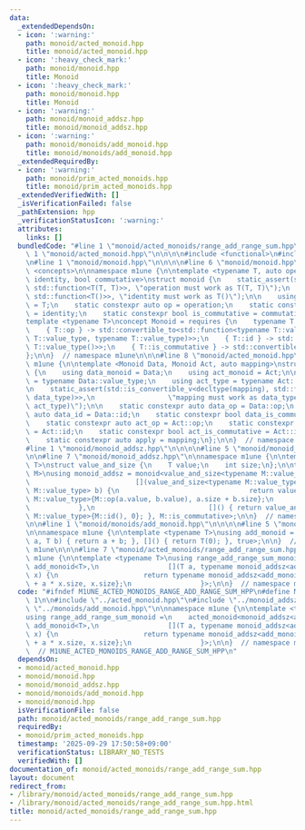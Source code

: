 ```yaml
---
data:
  _extendedDependsOn:
  - icon: ':warning:'
    path: monoid/acted_monoid.hpp
    title: monoid/acted_monoid.hpp
  - icon: ':heavy_check_mark:'
    path: monoid/monoid.hpp
    title: Monoid
  - icon: ':heavy_check_mark:'
    path: monoid/monoid.hpp
    title: Monoid
  - icon: ':warning:'
    path: monoid/monoid_addsz.hpp
    title: monoid/monoid_addsz.hpp
  - icon: ':warning:'
    path: monoid/monoids/add_monoid.hpp
    title: monoid/monoids/add_monoid.hpp
  _extendedRequiredBy:
  - icon: ':warning:'
    path: monoid/prim_acted_monoids.hpp
    title: monoid/prim_acted_monoids.hpp
  _extendedVerifiedWith: []
  _isVerificationFailed: false
  _pathExtension: hpp
  _verificationStatusIcon: ':warning:'
  attributes:
    links: []
  bundledCode: "#line 1 \"monoid/acted_monoids/range_add_range_sum.hpp\"\n\n\n\n#line\
    \ 1 \"monoid/acted_monoid.hpp\"\n\n\n\n#include <functional>\n#include <type_traits>\n\
    \n#line 1 \"monoid/monoid.hpp\"\n\n\n\n#line 6 \"monoid/monoid.hpp\"\n#include\
    \ <concepts>\n\nnamespace m1une {\n\ntemplate <typename T, auto operation, auto\
    \ identity, bool commutative>\nstruct monoid {\n    static_assert(std::is_convertible_v<decltype(operation),\
    \ std::function<T(T, T)>>, \"operation must work as T(T, T)\");\n    static_assert(std::is_convertible_v<decltype(identity),\
    \ std::function<T()>>, \"identity must work as T()\");\n\n    using value_type\
    \ = T;\n    static constexpr auto op = operation;\n    static constexpr auto id\
    \ = identity;\n    static constexpr bool is_commutative = commutative;\n};\n\n\
    template <typename T>\nconcept Monoid = requires {\n    typename T::value_type;\n\
    \    { T::op } -> std::convertible_to<std::function<typename T::value_type(typename\
    \ T::value_type, typename T::value_type)>>;\n    { T::id } -> std::convertible_to<std::function<typename\
    \ T::value_type()>>;\n    { T::is_commutative } -> std::convertible_to<bool>;\n\
    };\n\n}  // namespace m1une\n\n\n#line 8 \"monoid/acted_monoid.hpp\"\n\nnamespace\
    \ m1une {\n\ntemplate <Monoid Data, Monoid Act, auto mapping>\nstruct acted_monoid\
    \ {\n    using data_monoid = Data;\n    using act_monoid = Act;\n\n    using data_type\
    \ = typename Data::value_type;\n    using act_type = typename Act::value_type;\n\
    \n    static_assert(std::is_convertible_v<decltype(mapping), std::function<data_type(act_type,\
    \ data_type)>>,\n                  \"mapping must work as data_type(data_type,\
    \ act_type)\");\n\n    static constexpr auto data_op = Data::op;\n    static constexpr\
    \ auto data_id = Data::id;\n    static constexpr bool data_is_commutative = Data::is_commutative;\n\
    \    static constexpr auto act_op = Act::op;\n    static constexpr auto act_id\
    \ = Act::id;\n    static constexpr bool act_is_commutative = Act::is_commutative;\n\
    \    static constexpr auto apply = mapping;\n};\n\n}  // namespace m1une\n\n\n\
    #line 1 \"monoid/monoid_addsz.hpp\"\n\n\n\n#line 5 \"monoid/monoid_addsz.hpp\"\
    \n\n#line 7 \"monoid/monoid_addsz.hpp\"\n\nnamespace m1une {\n\ntemplate <typename\
    \ T>\nstruct value_and_size {\n    T value;\n    int size;\n};\n\ntemplate <Monoid\
    \ M>\nusing monoid_addsz = monoid<value_and_size<typename M::value_type>,\n  \
    \                          [](value_and_size<typename M::value_type> a, value_and_size<typename\
    \ M::value_type> b) {\n                                return value_and_size<typename\
    \ M::value_type>{M::op(a.value, b.value), a.size + b.size};\n                \
    \            },\n                            []() { return value_and_size<typename\
    \ M::value_type>{M::id(), 0}; }, M::is_commutative>;\n\n}  // namespace m1une\n\
    \n\n#line 1 \"monoid/monoids/add_monoid.hpp\"\n\n\n\n#line 5 \"monoid/monoids/add_monoid.hpp\"\
    \n\nnamespace m1une {\n\ntemplate <typename T>\nusing add_monoid = monoid<T, [](T\
    \ a, T b) { return a + b; }, []() { return T(0); }, true>;\n\n}  // namespace\
    \ m1une\n\n\n#line 7 \"monoid/acted_monoids/range_add_range_sum.hpp\"\n\nnamespace\
    \ m1une {\n\ntemplate <typename T>\nusing range_add_range_sum_monoid =\n    acted_monoid<monoid_addsz<add_monoid<T>>,\
    \ add_monoid<T>,\n                 [](T a, typename monoid_addsz<add_monoid<T>>::data_type\
    \ x) {\n                     return typename monoid_addsz<add_monoid<T>>::data_type{x.value\
    \ + a * x.size, x.size};\n                 }>;\n\n}  // namespace m1une\n\n\n"
  code: "#ifndef M1UNE_ACTED_MONOIDS_RANGE_ADD_RANGE_SUM_HPP\n#define M1UNE_ACTED_MONOIDS_RANGE_ADD_RANGE_SUM_HPP\
    \ 1\n\n#include \"../acted_monoid.hpp\"\n#include \"../monoid_addsz.hpp\"\n#include\
    \ \"../monoids/add_monoid.hpp\"\n\nnamespace m1une {\n\ntemplate <typename T>\n\
    using range_add_range_sum_monoid =\n    acted_monoid<monoid_addsz<add_monoid<T>>,\
    \ add_monoid<T>,\n                 [](T a, typename monoid_addsz<add_monoid<T>>::data_type\
    \ x) {\n                     return typename monoid_addsz<add_monoid<T>>::data_type{x.value\
    \ + a * x.size, x.size};\n                 }>;\n\n}  // namespace m1une\n\n#endif\
    \  // M1UNE_ACTED_MONOIDS_RANGE_ADD_RANGE_SUM_HPP\n"
  dependsOn:
  - monoid/acted_monoid.hpp
  - monoid/monoid.hpp
  - monoid/monoid_addsz.hpp
  - monoid/monoids/add_monoid.hpp
  - monoid/monoid.hpp
  isVerificationFile: false
  path: monoid/acted_monoids/range_add_range_sum.hpp
  requiredBy:
  - monoid/prim_acted_monoids.hpp
  timestamp: '2025-09-29 17:50:58+09:00'
  verificationStatus: LIBRARY_NO_TESTS
  verifiedWith: []
documentation_of: monoid/acted_monoids/range_add_range_sum.hpp
layout: document
redirect_from:
- /library/monoid/acted_monoids/range_add_range_sum.hpp
- /library/monoid/acted_monoids/range_add_range_sum.hpp.html
title: monoid/acted_monoids/range_add_range_sum.hpp
---
```

